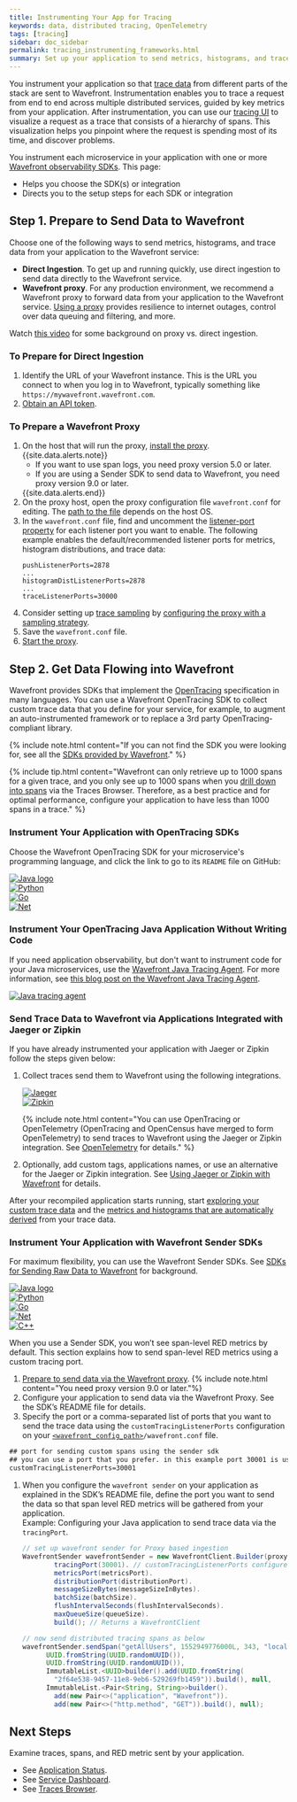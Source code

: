 ```yaml
---
title: Instrumenting Your App for Tracing
keywords: data, distributed tracing, OpenTelemetry
tags: [tracing]
sidebar: doc_sidebar
permalink: tracing_instrumenting_frameworks.html
summary: Set up your application to send metrics, histograms, and trace data to Wavefront.
---
```


You instrument your application so that [trace data](tracing_basics.html) from different parts of the stack are sent to Wavefront. Instrumentation enables you to trace a request from end to end across multiple distributed services, guided by key metrics from your application. After instrumentation, you can use our [tracing UI](tracing_ui_overview.html) to visualize a request as a trace that consists of a hierarchy of spans. This visualization helps you pinpoint where the request is spending most of its time, and discover problems.

You instrument each microservice in your application with one or more [Wavefront observability SDKs](wavefront_sdks.html). This page:
* Helps you choose the SDK(s) or integration
* Directs you to the setup steps for each SDK or integration

## Step 1. Prepare to Send Data to Wavefront

Choose one of the following ways to send metrics, histograms, and trace data from your application to the Wavefront service:
* **Direct Ingestion**. To get up and running quickly, use direct ingestion to send data directly to the Wavefront service.
* **Wavefront proxy**. For any production environment, we recommend a Wavefront proxy to forward data from your application to the Wavefront service. [Using a proxy](direct_ingestion.html#proxy-or-direct-ingestion) provides resilience to internet outages, control over data queuing and filtering, and more.

Watch [this video](https://youtu.be/Lrm8UuxrsqA) for some background on proxy vs. direct ingestion.

### To Prepare for Direct Ingestion

1. Identify the URL of your Wavefront instance. This is the URL you connect to when you log in to Wavefront, typically something like `https://mywavefront.wavefront.com`.
2. [Obtain an API token](wavefront_api.html#generating-an-api-token).


### To Prepare a Wavefront Proxy

1. On the host that will run the proxy, [install the proxy](proxies_installing.html#proxy-installation).
    {{site.data.alerts.note}}
      <ul>
      <li>If you want to use span logs, you need proxy version 5.0 or later.</li>
      <li>If you are using a Sender SDK to send data to Wavefront, you need proxy version 9.0 or later.</li>
      </ul>
    {{site.data.alerts.end}}
2. On the proxy host, open the proxy configuration file `wavefront.conf` for editing. The [path to the file](proxies_configuring.html#paths) depends on the host OS.
3. In the `wavefront.conf` file, find and uncomment the [listener-port property](proxies_installing.html#set-the-listener-port-for-metrics-histograms-and-traces) for each listener port you want to enable. The following example enables the default/recommended listener ports for metrics, histogram distributions, and trace data:
    ```
    pushListenerPorts=2878
    ...
    histogramDistListenerPorts=2878
    ...
    traceListenerPorts=30000
    ```
4. Consider setting up [trace sampling](trace_data_sampling.html) by [configuring the proxy with a sampling strategy](trace_data_sampling.html#setting-up-explicit-sampling-through-the-proxy).
5. Save the `wavefront.conf` file.
6. [Start the proxy](proxies_installing.html#starting-and-stopping-a-proxy).


## Step 2. Get Data Flowing into Wavefront

Wavefront provides SDKs that implement the [OpenTracing](https://opentracing.io) specification in many languages. You can use a Wavefront OpenTracing SDK to collect custom trace data that you define for your service, for example, to augment an auto-instrumented framework or to replace a 3rd party OpenTracing-compliant library.

{% include note.html content="If you can not find the SDK you were looking for, see all the [SDKs provided by Wavefront](wavefront_sdks.html#what-do-you-want-to-collect)." %}

{% include tip.html content="Wavefront can only retrieve up to 1000 spans for a given trace, and you only see up to 1000 spans when you [drill down into spans](tracing_traces_browser.html#drill-down-into-spans-and-view-metrics-and-span-logs) via the Traces Browser. Therefore, as a best practice and for optimal performance, configure your application to have less than 1000 spans in a trace." %}

### Instrument Your Application with OpenTracing SDKs

Choose the Wavefront OpenTracing SDK for your microservice's programming language, and click the link to go to its `README` file on GitHub:

<div class="row">
 <div class="col-md-3 col-sm-6">
     <div class="panel panel-default text-center">
         <div class="panel-body">
            <a href="https://github.com/wavefrontHQ/wavefront-opentracing-sdk-java">
            <img src="/images/icons_svg_java.png" alt="Java logo">
            </a>
         </div>
     </div>
 </div>
 <div class="col-md-3 col-sm-6">
     <div class="panel panel-default text-center">
         <div class="panel-body">
            <a href="https://github.com/wavefrontHQ/wavefront-opentracing-sdk-python">
            <img src="/images/icons_svg_phython.png" alt="Python">
            </a>
         </div>
     </div>
 </div>
 <div class="col-md-3 col-sm-6">
     <div class="panel panel-default text-center">
         <div class="panel-body">
            <a href="https://github.com/wavefrontHQ/wavefront-opentracing-sdk-go">
            <img src="/images/icons_svg_go.png" alt="Go">
            </a>
         </div>
     </div>
 </div>
 <div class="col-md-3 col-sm-6">
        <div class="panel panel-default text-center">
            <div class="panel-body">
               <a href="https://github.com/wavefrontHQ/wavefront-opentracing-sdk-csharp">
               <img src="/images/icons_svg_.net.png" alt="Net">
               </a>
            </div>
        </div>
    </div>
  </div>

### Instrument Your OpenTracing Java Application Without Writing Code

If you need application observability, but don't want to instrument code for your Java microservices, use the [Wavefront Java Tracing Agent](https://github.com/wavefrontHQ/wavefront-opentracing-bundle-java). For more information, see [this blog post on the Wavefront Java Tracing Agent](https://www.wavefront.com/wavefront-tracing-agent-for-java/).

<div class="row">
   <div class="col-md-3 col-sm-6">
       <div class="panel panel-default text-center">
           <div class="panel-body">
              <a href="https://github.com/wavefrontHQ/wavefront-opentracing-bundle-java">
              <img src="/images/icons_svg_java_tracing_agent.png" alt="Java tracing agent">
              </a>
           </div>
       </div>
   </div>
 </div>

### Send Trace Data to Wavefront via Applications Integrated with Jaeger or Zipkin

If you have already instrumented your application with Jaeger or Zipkin follow the steps given below:
  1. Collect traces send them to Wavefront using the following integrations.

      <div class="row">
       <div class="col-md-3 col-sm-6">
           <div class="panel panel-default text-center">
               <div class="panel-body">
                  <a href="jaeger.html">
                  <img src="/images/icons_svg_jaeger.png" alt="Jaeger" class="center">
                  </a>
               </div>
           </div>
       </div>
       <div class="col-md-3 col-sm-6">
           <div class="panel panel-default text-center">
               <div class="panel-body">
                  <a href="zipkin.html">
                  <img src="/images/icons_svg_zipkin.png" alt="Zipkin" class="center">
                  </a>
               </div>
           </div>
       </div>
     </div>

     
     {% include note.html content="You can use OpenTracing or OpenTelemetry (OpenTracing and OpenCensus have merged to form OpenTelemetry) to send traces to Wavefront using the Jaeger or Zipkin integration. See [OpenTelemetry](opentelemetry.html#sending-trace-data-to-wavefront) for details." %}
     
 2. Optionally, add custom tags, applications names, or use an alternative for the Jaeger or Zipkin integration. See [Using Jaeger or Zipkin with Wavefront](tracing_integrations.html) for details.

After your recompiled application starts running, start [exploring your custom trace data](tracing_traces_browser.html) and the [metrics and histograms that are automatically derived](trace_data_details.html#red-metrics) from your trace data.

### Instrument Your Application with Wavefront Sender SDKs

For maximum flexibility, you can use the Wavefront Sender SDKs. See [SDKs for Sending Raw Data to Wavefront](wavefront_sdks.html#sdks-for-sending-raw-data-to-wavefront) for background.

<div class="row">
 <div class="col-md-2 col-sm-6">
     <div class="panel panel-default text-center">
         <div class="panel-body">
            <a href="https://github.com/wavefrontHQ/wavefront-sdk-java">
            <img src="/images/icons_svg_java.png" alt="Java logo">
            </a>
         </div>
     </div>
 </div>
 <div class="col-md-2 col-sm-6">
     <div class="panel panel-default text-center">
         <div class="panel-body">
            <a href="https://github.com/wavefrontHQ/wavefront-sdk-python">
            <img src="/images/icons_svg_phython.png" alt="Python">
            </a>
         </div>
     </div>
 </div>
 <div class="col-md-2 col-sm-6">
     <div class="panel panel-default text-center">
         <div class="panel-body">
            <a href="https://github.com/wavefrontHQ/wavefront-sdk-go">
            <img src="/images/icons_svg_go.png" alt="Go">
            </a>
         </div>
     </div>
 </div>
 <div class="col-md-2 col-sm-6">
     <div class="panel panel-default text-center">
         <div class="panel-body">
            <a href="https://github.com/wavefrontHQ/wavefront-sdk-csharp">
            <img src="/images/icons_svg_.net.png" alt="Net">
            </a>
         </div>
     </div>
 </div>
 <div class="col-md-2 col-sm-6">
     <div class="panel panel-default text-center">
         <div class="panel-body">
            <a href="https://github.com/wavefrontHQ/wavefront-sdk-cpp">
            <img src="/images/icons_cplus.png" alt="C++">
            </a>
         </div>
     </div>
 </div>
</div>

When you use a Sender SDK, you won’t see span-level RED metrics by default. This section explains how to send span-level RED metrics using a custom tracing port.

1. [Prepare to send data via the Wavefront proxy](#to-prepare-a-wavefront-proxy).
    {% include note.html content="You need proxy version 9.0 or later."%}
1. Configure your application to send data via the Wavefront Proxy. See the SDK’s README file for details.
1. Specify the port or a comma-separated list of ports that you want to send the trace data using the `customTracingListenerPorts` configuration on your [`<wavefront_config_path>`](proxies_configuring.html#paths)`/wavefront.conf` file.
  ```xml
  ## port for sending custom spans using the sender sdk
  ## you can use a port that you prefer. in this example port 30001 is used
  customTracingListenerPorts=30001
  ```
1. When you configure the `wavefront sender` on your application as explained in the SDK’s README file, define the port you want to send the data so that span level RED metrics will be gathered from your application.
  <br/>Example: Configuring your Java application to send trace data via the `tracingPort`.
    ```java
    // set up wavefront sender for Proxy based ingestion
    WavefrontSender wavefrontSender = new WavefrontClient.Builder(proxyHost).
            tracingPort(30001). // customTracingListenerPorts configured in your wavefront.conf file
            metricsPort(metricsPort).
            distributionPort(distributionPort).
            messageSizeBytes(messageSizeInBytes).
            batchSize(batchSize).
            flushIntervalSeconds(flushIntervalSeconds).
            maxQueueSize(queueSize).
            build(); // Returns a WavefrontClient

    // now send distributed tracing spans as below
    wavefrontSender.sendSpan("getAllUsers", 1552949776000L, 343, "localhost",
          UUID.fromString(UUID.randomUUID()),
          UUID.fromString(UUID.randomUUID()),
          ImmutableList.<UUID>builder().add(UUID.fromString(
            "2f64e538-9457-11e8-9eb6-529269fb1459")).build(), null,
          ImmutableList.<Pair<String, String>>builder().
            add(new Pair<>("application", "Wavefront")).
            add(new Pair<>("http.method", "GET")).build(), null);
    ```

## Next Steps

Examine traces, spans, and RED metric sent by your application. 
* See [Application Status](tracing_ui_overview.html).
* See [Service Dashboard](tracing_service_dashboard.html).
* See [Traces Browser](tracing_traces_browser.html).
